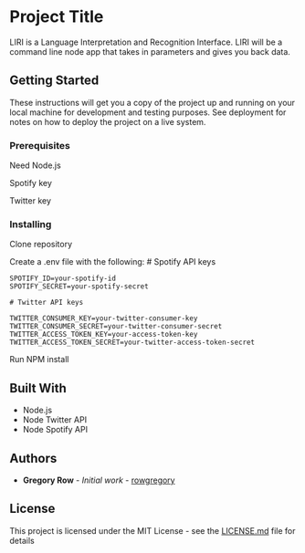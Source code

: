# Project Title

LIRI is a Language Interpretation and Recognition Interface. LIRI will be a command line node app that takes in parameters and gives you back data.

## Getting Started

These instructions will get you a copy of the project up and running on your local machine for development and testing purposes. See deployment for notes on how to deploy the project on a live system.

### Prerequisites

Need Node.js

Spotify key

Twitter key


### Installing

Clone repository

Create a .env file with the following:
    # Spotify API keys

    SPOTIFY_ID=your-spotify-id
    SPOTIFY_SECRET=your-spotify-secret

    # Twitter API keys

    TWITTER_CONSUMER_KEY=your-twitter-consumer-key
    TWITTER_CONSUMER_SECRET=your-twitter-consumer-secret
    TWITTER_ACCESS_TOKEN_KEY=your-access-token-key
    TWITTER_ACCESS_TOKEN_SECRET=your-twitter-access-token-secret

Run NPM install


## Built With

* Node.js
* Node Twitter API
* Node Spotify API

## Authors

* **Gregory Row** - *Initial work* - [rowgregory](https://github.com/rowgregory)

## License

This project is licensed under the MIT License - see the [LICENSE.md](LICENSE.md) file for details

